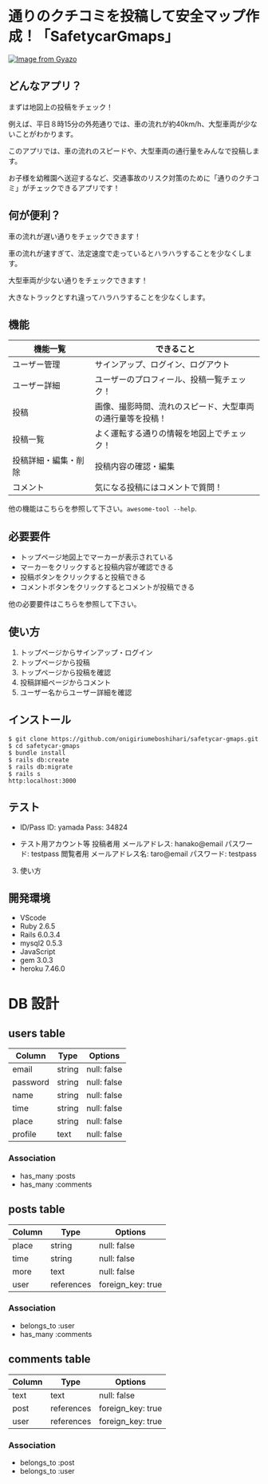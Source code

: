 # 通りのクチコミを投稿して安全マップ作成！「SafetycarGmaps」

[![Image from Gyazo](https://i.gyazo.com/92cd25bdff674ef83881ed67fb1b85df.jpg)](https://gyazo.com/92cd25bdff674ef83881ed67fb1b85df)


## どんなアプリ？

まずは地図上の投稿をチェック！

例えば、平日８時15分の外苑通りでは、車の流れが約40km/h、大型車両が少ないことがわかります。

このアプリでは、車の流れのスピードや、大型車両の通行量をみんなで投稿します。

お子様を幼稚園へ送迎するなど、交通事故のリスク対策のために「通りのクチコミ」がチェックできるアプリです！



## 何が便利？

車の流れが遅い通りをチェックできます！

車の流れが速すぎて、法定速度で走っているとハラハラすることを少なくします。

大型車両が少ない通りをチェックできます！

大きなトラックとすれ違ってハラハラすることを少なくします。


## 機能

| 機能一覧           | できること                                        |
| ----------------- | --------------------------------------------- |
| ユーザー管理      | サインアップ、ログイン、ログアウト                     |
| ユーザー詳細      | ユーザーのプロフィール、投稿一覧チェック！              |
| 投稿　　　　　　　 | 画像、撮影時間、流れのスピード、大型車両の通行量等を投稿！ |
| 投稿一覧         | よく運転する通りの情報を地図上でチェック！              |
| 投稿詳細・編集・削除 | 投稿内容の確認・編集                             |
| コメント           | 気になる投稿にはコメントで質問！                     |

他の機能はこちらを参照して下さい。`awesome-tool --help`.

## 必要要件

- トップページ地図上でマーカーが表示されている
- マーカーをクリックすると投稿内容が確認できる
- 投稿ボタンをクリックすると投稿できる
- コメントボタンをクリックするとコメントが投稿できる

他の必要要件はこちらを参照して下さい。

## 使い方

1. トップページからサインアップ・ログイン
2. トップページから投稿
3. トップページから投稿を確認
4. 投稿詳細ページからコメント
5. ユーザー名からユーザー詳細を確認

## インストール

```
$ git clone https://github.com/onigiriumeboshihari/safetycar-gmaps.git
$ cd safetycar-gmaps
$ bundle install
$ rails db:create
$ rails db:migrate
$ rails s
http:localhost:3000

```

## テスト

- ID/Pass
ID: yamada
Pass: 34824

- テスト用アカウント等
投稿者用
メールアドレス: hanako@email
パスワード: testpass
閲覧者用
メールアドレス名: taro@email
パスワード: testpass
3. 使い方

## 開発環境

- VScode
- Ruby 2.6.5
- Rails 6.0.3.4
- mysql2 0.5.3
- JavaScript
- gem 3.0.3
- heroku 7.46.0

# DB 設計

## users table

| Column             | Type                | Options                 |
|--------------------|---------------------|-------------------------|
| email              | string              | null: false             |
| password           | string              | null: false             |
| name               | string              | null: false             |
| time               | string              | null: false             |
| place              | string              | null: false             |
| profile            | text                | null: false             |

### Association

* has_many :posts
* has_many :comments

## posts table

| Column                              | Type       | Options           |
|-------------------------------------|------------|-------------------|
| place                               | string     | null: false       |
| time                                | string     | null: false       |
| more                                | text       | null: false       |
| user                                | references | foreign_key: true |

### Association

- belongs_to :user
- has_many :comments

## comments table

| Column      | Type       | Options           |
|-------------|------------|-------------------|
| text        | text       | null: false       |
| post        | references | foreign_key: true |
| user        | references | foreign_key: true |

### Association

- belongs_to :post
- belongs_to :user

